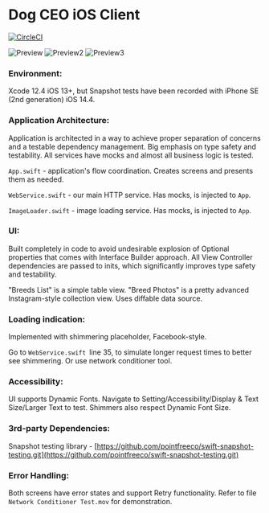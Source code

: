 # Dog CEO iOS Client

[![CircleCI](https://circleci.com/gh/Anastasia-Petrova/TikDog.svg?style=svg)](https://circleci.com/gh/Anastasia-Petrova/TikDog)

![Preview](https://i.imgur.com/ND8ZY99.gif)
![Preview2](https://i.imgur.com/XxWRK8u.gif)
![Preview3](https://i.imgur.com/ByNI6LT.gif)

### Environment:
Xcode 12.4
iOS 13+, but Snapshot tests have been recorded with iPhone SE (2nd generation) iOS 14.4.

### Application Architecture:
Application is architected in a way to achieve proper separation of concerns and a testable dependency management. Big emphasis on type safety and testability. 
All services have mocks and almost all business logic is tested.

`App.swift` - application's flow coordination. Creates screens and presents them as needed. 

`WebService.swift` - our main HTTP service. Has mocks, is injected to `App`.

`ImageLoader.swift` - image loading service. Has mocks, is injected to `App`.

### UI:
Built completely in code to avoid undesirable explosion of Optional properties that comes with
Interface Builder approach. All View Controller dependencies are passed to inits, which significantly improves type safety and testability.

"Breeds List" is a simple table view.
"Breed Photos" is a pretty advanced Instagram-style collection view. Uses diffable data source.

### Loading indication: 
Implemented with shimmering placeholder, Facebook-style. 

Go to `WebService.swift `line 35, to simulate longer request times to better see shimmering.
Or use network conditioner tool.

### Accessibility: 
UI supports Dynamic Fonts. Navigate to Setting/Accessibility/Display & Text Size/Larger Text to test.
Shimmers also respect Dynamic Font Size.

### 3rd-party Dependencies:
Snapshot testing library - [https://github.com/pointfreeco/swift-snapshot-testing.git](https://github.com/pointfreeco/swift-snapshot-testing.git)

### Error Handling:
Both screens have error states and support Retry functionality.
Refer to file `Network Conditioner Test.mov` for demonstration.